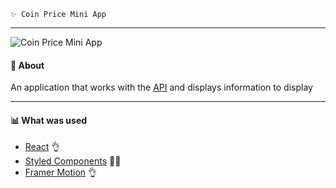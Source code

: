     ✨ Coin Price Mini App
---
![Coin Price Mini App](https://repository-images.githubusercontent.com/457514853/21b55963-e106-4038-9a0f-2dfe019f183f)
#### 🧷 About
An application that works with the [API](https://api.coindesk.com/v1/bpi/currentprice.json) and displays information to display

---
#### 📊 What was used
- [React](https://ru.reactjs.org/) 👌
- [Styled Components](https://styled-components.com/) 💅🏾
- [Framer Motion](https://www.framer.com/docs/introduction/) 👌
